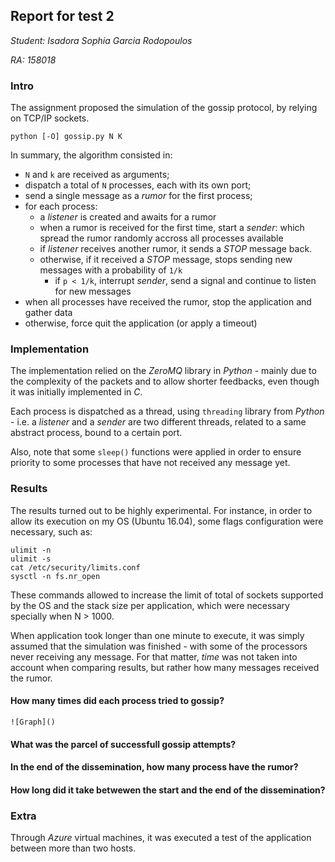 ## Report for test 2

_Student: Isadora Sophia Garcia Rodopoulos_

_RA: 158018_

### Intro
The assignment proposed the simulation of the gossip protocol, by relying on TCP/IP sockets. 

```
python [-O] gossip.py N K
```

In summary, the algorithm consisted in:

* ```N``` and ```k``` are received as arguments;
* dispatch a total of ```N``` processes, each with its own port;
* send a single message as a *rumor* for the first process;
* for each process:
     + a _listener_ is created and awaits for a rumor
     + when a rumor is received for the first time, start a _sender_: which spread the rumor randomly accross all processes available
     + if _listener_ receives another rumor, it sends a *STOP* message back.
     + otherwise, if it received a *STOP* message, stops sending new messages with a probability of ```1/k```
        + if ```p < 1/k```, interrupt _sender_, send a signal and continue to listen for new messages
* when all processes have received the rumor, stop the application and gather data 
* otherwise, force quit the application (or apply a timeout)

### Implementation
The implementation relied on the _ZeroMQ_ library in _Python_ - mainly due to the complexity of the packets and to allow shorter feedbacks, even though it was initially implemented in _C_.

Each process is dispatched as a thread, using ```threading``` library from _Python_ - i.e. a _listener_ and a _sender_ are two different threads, related to a same abstract process, bound to a certain port.

Also, note that some ```sleep()``` functions were applied in order to ensure priority to some processes that have not received any message yet.

### Results
The results turned out to be highly experimental. For instance, in order to allow its execution on my OS (Ubuntu 16.04), some flags configuration were necessary, such as:

```
ulimit -n
ulimit -s
cat /etc/security/limits.conf
sysctl -n fs.nr_open
```

These commands allowed to increase the limit of total of sockets supported by the OS and the stack size per application, which were necessary specially when N > 1000.

When application took longer than one minute to execute, it was simply assumed that the simulation was finished - with some of the processors never receiving any message. For that matter, _time_ was not taken into account when comparing results, but rather how many messages received the rumor.

#### How many times did each process tried to gossip?
    ![Graph]()

#### What was the parcel of successfull gossip attempts?

#### In the end of the dissemination, how many process have the rumor?

#### How long did it take betwewen the start and the end of the dissemination?

### Extra
Through _Azure_ virtual machines, it was executed a test of the application between more than two hosts.
